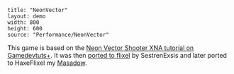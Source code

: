 ```
title: "NeonVector"
layout: demo
width: 800
height: 600
source: "Performance/NeonVector"
```

This game is based on the [Neon Vector Shooter XNA tutorial on Gamedevtuts+](http://gamedevelopment.tutsplus.com/series/cross-platform-vector-shooter-xna--gamedev-10559). It was then [ported to flixel](https://github.com/SestrenExsis/ShapeBlasterTutorial) by SestrenExsis and later ported to HaxeFlixel my [Masadow](https://github.com/Masadow).
